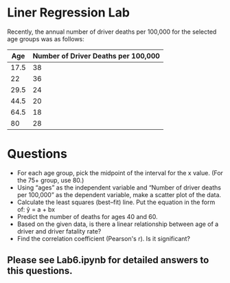 # Liner Regression Lab

Recently, the annual number of driver deaths per 100,000 for the selected age groups was as follows:

| Age |	Number of Driver Deaths per 100,000 
|-----|-----
| 17.5 |	38 
|22|	36 
|29.5|	24
|44.5|	20
|64.5|	18
|80	| 28

# Questions

- For each age group, pick the midpoint of the interval for the x value. (For the 75+ group, use 80.)
- Using “ages” as the independent variable and “Number of driver deaths per 100,000” as the dependent variable, make a scatter plot of the data.
- Calculate the least squares (best–fit) line. Put the equation in the form of: ŷ = a + bx
- Predict the number of deaths for ages 40 and 60.
- Based on the given data, is there a linear relationship between age of a driver and driver fatality rate?
- Find the correlation coefficient (Pearson's r). Is it significant?


## Please see Lab6.ipynb for detailed answers to this questions. 